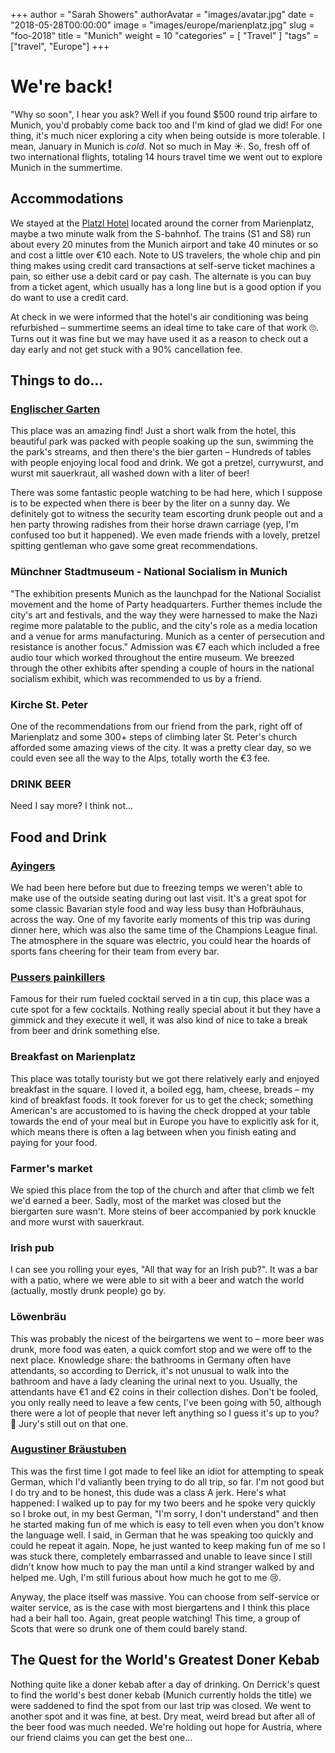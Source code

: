 +++
author = "Sarah Showers"
authorAvatar = "images/avatar.jpg"
date = "2018-05-28T00:00:00"
image = "images/europe/marienplatz.jpg"
slug = "foo-2018"
title = "Munich"
weight = 10
"categories" = [
  "Travel"
]
"tags" = ["travel", "Europe"]
+++

# We're back!

"Why so soon", I hear you ask? Well if you found $500 round trip airfare to Munich, you'd probably come back too and I'm kind of glad we did! For one thing, it's much nicer exploring a city when being outside is more tolerable. I mean, January in Munich is _cold_. Not so much in May ☀️. So, fresh off of two international flights, totaling 14 hours travel time we went out to explore Munich in the summertime.

## Accommodations
We stayed at the [Platzl Hotel](https://www.platzl.de/en/) located around the corner from Marienplatz, maybe a two minute walk from the S-bahnhof. The trains (S1 and S8) run about every 20 minutes from the Munich airport and take 40 minutes or so and cost a little over €10 each. Note to US travelers, the whole chip and pin thing makes using credit card transactions at self-serve ticket machines a pain, so either use a debit card or pay cash. The alternate is you can buy from a ticket agent, which usually has a long line but is a good option if you do want to use a credit card.

At check in we were informed that the hotel's air conditioning was being refurbished – summertime seems an ideal time to take care of that work 🙄. Turns out it was fine but we may have used it as a reason to check out a day early and not get stuck with a 90% cancellation fee.

## Things to do...
### [Englischer Garten](https://en.wikipedia.org/wiki/Englischer_Garten)
This place was an amazing find! Just a short walk from the hotel, this beautiful park was packed with people soaking up the sun, swimming the the park's streams, and then there's the bier garten – Hundreds of tables with people enjoying local food and drink. We got a pretzel, currywurst, and wurst mit sauerkraut, all washed down with a liter of beer! 

There was some fantastic people watching to be had here, which I suppose is to be expected when there is beer by the liter on a sunny day. We definitely got to witness the security team escorting drunk people out and a hen party throwing radishes from their horse drawn carriage (yep, I'm confused too but it happened). We even made friends with a lovely, pretzel spitting gentleman who gave some great recommendations.

### Münchner Stadtmuseum - National Socialism in Munich
"The exhibition presents Munich as the launchpad for the National Socialist movement and the home of Party headquarters. Further themes include the city's art and festivals, and the way they were harnessed to make the Nazi regime more palatable to the public, and the city's role as a media location and a venue for arms manufacturing. Munich as a center of persecution and resistance is another focus." Admission was €7 each which included a free audio tour which worked throughout the entire museum. We breezed through the other exhibits after spending a couple of hours in the national socialism exhibit, which was recommended to us by a friend.

### Kirche St. Peter
One of the recommendations from our friend from the park, right off of Marienplatz and some 300+ steps of climbing later St. Peter's church afforded some amazing views of the city. It was a pretty clear day, so we could even see all the way to the Alps, totally worth the €3 fee.

### DRINK BEER
Need I say more? I think not...

## Food and Drink
### [Ayingers](https://www.ayingers.de/en/)
We had been here before but due to freezing temps we weren't able to make use of the outside seating during out last visit. It's a great spot for some classic Bavarian style food and way less busy than Hofbräuhaus, across the way. One of my favorite early moments of this trip was during dinner here, which was also the same time of the Champions League final. The atmosphere in the square was electric, you could hear the hoards of sports fans cheering for their team from every bar.

### [Pussers painkillers](http://www.pussersbar.de/en/pussers-bar.html)
Famous for their rum fueled cocktail served in a tin cup, this place was a cute spot for a few cocktails. Nothing really special about it but they have a gimmick and they execute it well, it was also kind of nice to take a break from beer and drink something else.

### Breakfast on Marienplatz
This place was totally touristy but we got there relatively early and enjoyed breakfast in the square. I loved it, a boiled egg, ham, cheese, breads – my kind of breakfast foods. It took forever for us to get the check; something American's are accustomed to is having the check dropped at your table towards the end of your meal but in Europe you have to explicitly ask for it, which means there is often a lag between when you finish eating and paying for your food. 

### Farmer's market
We spied this place from the top of the church and after that climb we felt we'd earned a beer. Sadly, most of the market was closed but the biergarten sure wasn't. More steins of beer accompanied by pork knuckle and more wurst with sauerkraut.

### Irish pub
I can see you rolling your eyes, "All that way for an Irish pub?". It was a bar with a patio, where we were able to sit with a beer and watch the world (actually, mostly drunk people) go by. 

### Löwenbräu
This was probably the nicest of the beirgartens we went to – more beer was drunk, more food was eaten, a quick comfort stop and we were off to the next place. Knowledge share: the bathrooms in Germany often have attendants, so according to Derrick, it's not unusual to walk into the bathroom and have a lady cleaning the urinal next to you. Usually, the attendants have €1 and €2 coins in their collection dishes. Don't be fooled, you only really need to leave a few cents, I've been going with 50, although there were a lot of people that never left anything so I guess it's up to you? 🤷‍ Jury's still out on that one.

### [Augustiner Bräustuben](http://www.braeustuben.de/)
This was the first time I got made to feel like an idiot for attempting to speak German, which I'd valiantly been trying to do all trip, so far. I'm not good but I do try and to be honest, this dude was a class A jerk. Here's what happened: I walked up to pay for my two beers and he spoke very quickly so I broke out, in my best German, "I'm sorry, I don't understand" and then he started making fun of me which is easy to tell even when you don't know the language well. I said, in German that he was speaking too quickly and could he repeat it again. Nope, he just wanted to keep making fun of me so I was stuck there, completely embarrassed and unable to leave since I still didn't know how much to pay the man until a kind stranger walked by and helped me. Ugh, I'm still furious about how much he got to me 😢.

Anyway, the place itself was massive. You can choose from self-service or waiter service, as is the case with most biergartens and I think this place had a beir hall too. Again, great people watching! This time, a group of Scots that were so drunk one of them could barely stand.

## The Quest for the World's Greatest Doner Kebab
Nothing quite like a doner kebab after a day of drinking. On Derrick's quest to find the world's best doner kebab (Munich currently holds the title) we were saddened to find the spot from our last trip was closed. We went to another spot and it was fine, at best. Dry meat, weird bread but after all of the beer food was much needed. We're holding out hope for Austria, where our friend claims you can get the best one... 